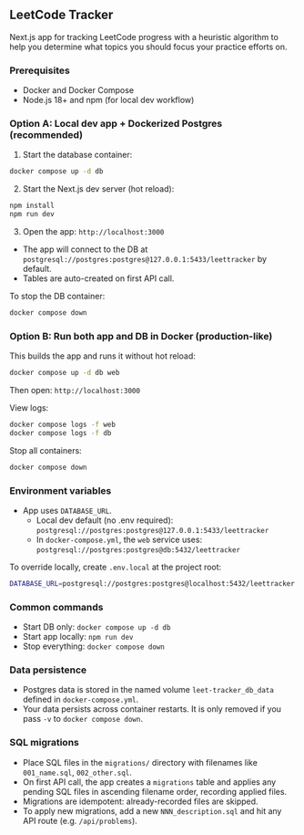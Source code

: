 ## LeetCode Tracker

Next.js app for tracking LeetCode progress with a heuristic algorithm to help you determine what topics you should focus your practice efforts on.

### Prerequisites

- Docker and Docker Compose
- Node.js 18+ and npm (for local dev workflow)

### Option A: Local dev app + Dockerized Postgres (recommended)

1. Start the database container:

```bash
docker compose up -d db
```

2. Start the Next.js dev server (hot reload):

```bash
npm install
npm run dev
```

3. Open the app: `http://localhost:3000`

- The app will connect to the DB at `postgresql://postgres:postgres@127.0.0.1:5433/leettracker` by default.
- Tables are auto-created on first API call.

To stop the DB container:

```bash
docker compose down
```

### Option B: Run both app and DB in Docker (production-like)

This builds the app and runs it without hot reload:

```bash
docker compose up -d db web
```

Then open: `http://localhost:3000`

View logs:

```bash
docker compose logs -f web
docker compose logs -f db
```

Stop all containers:

```bash
docker compose down
```

### Environment variables

- App uses `DATABASE_URL`.
  - Local dev default (no .env required): `postgresql://postgres:postgres@127.0.0.1:5433/leettracker`
  - In `docker-compose.yml`, the `web` service uses: `postgresql://postgres:postgres@db:5432/leettracker`

To override locally, create `.env.local` at the project root:

```bash
DATABASE_URL=postgresql://postgres:postgres@localhost:5432/leettracker
```

### Common commands

- Start DB only: `docker compose up -d db`
- Start app locally: `npm run dev`
- Stop everything: `docker compose down`

### Data persistence

- Postgres data is stored in the named volume `leet-tracker_db_data` defined in `docker-compose.yml`.
- Your data persists across container restarts. It is only removed if you pass `-v` to `docker compose down`.

### SQL migrations

- Place SQL files in the `migrations/` directory with filenames like `001_name.sql`, `002_other.sql`.
- On first API call, the app creates a `migrations` table and applies any pending SQL files in ascending filename order, recording applied files.
- Migrations are idempotent: already-recorded files are skipped.
- To apply new migrations, add a new `NNN_description.sql` and hit any API route (e.g. `/api/problems`).
